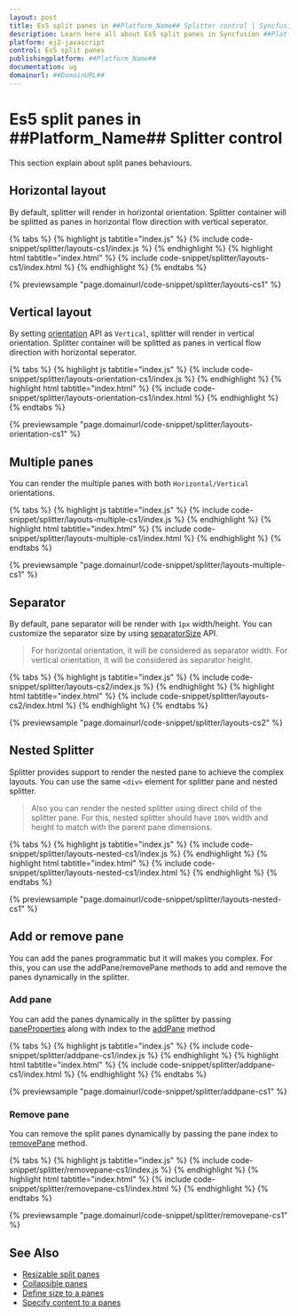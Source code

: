 ```yaml
---
layout: post
title: Es5 split panes in ##Platform_Name## Splitter control | Syncfusion
description: Learn here all about Es5 split panes in Syncfusion ##Platform_Name## Splitter control of Syncfusion Essential JS 2 and more.
platform: ej2-javascript
control: Es5 split panes 
publishingplatform: ##Platform_Name##
documentation: ug
domainurl: ##DomainURL##
---
```


# Es5 split panes in ##Platform_Name## Splitter control

This section explain about split panes behaviours.

## Horizontal layout

By default, splitter will render in horizontal orientation. Splitter container will be splitted as panes in horizontal flow direction with vertical seperator.

{% tabs %}
{% highlight js tabtitle="index.js" %}
{% include code-snippet/splitter/layouts-cs1/index.js %}
{% endhighlight %}
{% highlight html tabtitle="index.html" %}
{% include code-snippet/splitter/layouts-cs1/index.html %}
{% endhighlight %}
{% endtabs %}
        
{% previewsample "page.domainurl/code-snippet/splitter/layouts-cs1" %}

## Vertical layout

By setting [orientation](../api/splitter/#orientation) API as `Vertical`, splitter will render in vertical orientation. Splitter container will be splitted as panes in vertical flow direction with horizontal seperator.

{% tabs %}
{% highlight js tabtitle="index.js" %}
{% include code-snippet/splitter/layouts-orientation-cs1/index.js %}
{% endhighlight %}
{% highlight html tabtitle="index.html" %}
{% include code-snippet/splitter/layouts-orientation-cs1/index.html %}
{% endhighlight %}
{% endtabs %}
        
{% previewsample "page.domainurl/code-snippet/splitter/layouts-orientation-cs1" %}

## Multiple panes

You can render the multiple panes with both `Horizontal/Vertical` orientations.

{% tabs %}
{% highlight js tabtitle="index.js" %}
{% include code-snippet/splitter/layouts-multiple-cs1/index.js %}
{% endhighlight %}
{% highlight html tabtitle="index.html" %}
{% include code-snippet/splitter/layouts-multiple-cs1/index.html %}
{% endhighlight %}
{% endtabs %}
        
{% previewsample "page.domainurl/code-snippet/splitter/layouts-multiple-cs1" %}

## Separator

By default, pane separator will be render with `1px` width/height. You can customize the separator size by using [separatorSize](../api/splitter/#separatorsize) API.

> For horizontal orientation, it will be considered as separator width.
> For vertical orientation, it will be considered as separator height.

{% tabs %}
{% highlight js tabtitle="index.js" %}
{% include code-snippet/splitter/layouts-cs2/index.js %}
{% endhighlight %}
{% highlight html tabtitle="index.html" %}
{% include code-snippet/splitter/layouts-cs2/index.html %}
{% endhighlight %}
{% endtabs %}
        
{% previewsample "page.domainurl/code-snippet/splitter/layouts-cs2" %}

## Nested Splitter

Splitter provides support to render the nested pane to achieve the complex layouts. You can use the same `<div>` element for splitter pane and nested splitter.

> Also you can render the nested splitter using direct child of the splitter pane. For this, nested splitter should have `100%` width and height to match with the parent pane dimensions.

{% tabs %}
{% highlight js tabtitle="index.js" %}
{% include code-snippet/splitter/layouts-nested-cs1/index.js %}
{% endhighlight %}
{% highlight html tabtitle="index.html" %}
{% include code-snippet/splitter/layouts-nested-cs1/index.html %}
{% endhighlight %}
{% endtabs %}
        
{% previewsample "page.domainurl/code-snippet/splitter/layouts-nested-cs1" %}

## Add or remove pane

You can add the panes programmatic but it will makes you complex. For this, you can use the addPane/removePane methods to add and remove the panes dynamically in the splitter.

### Add pane

You can add the panes dynamically in the splitter by passing [paneProperties](../api/splitter/panePropertiesModel) along with index to the [addPane](../api/splitter/#addpane) method

{% tabs %}
{% highlight js tabtitle="index.js" %}
{% include code-snippet/splitter/addpane-cs1/index.js %}
{% endhighlight %}
{% highlight html tabtitle="index.html" %}
{% include code-snippet/splitter/addpane-cs1/index.html %}
{% endhighlight %}
{% endtabs %}
        
{% previewsample "page.domainurl/code-snippet/splitter/addpane-cs1" %}

### Remove pane

You can remove the split panes dynamically by passing the pane index to [removePane](../api/splitter/#removepane) method.

{% tabs %}
{% highlight js tabtitle="index.js" %}
{% include code-snippet/splitter/removepane-cs1/index.js %}
{% endhighlight %}
{% highlight html tabtitle="index.html" %}
{% include code-snippet/splitter/removepane-cs1/index.html %}
{% endhighlight %}
{% endtabs %}
        
{% previewsample "page.domainurl/code-snippet/splitter/removepane-cs1" %}

## See Also

* [Resizable split panes](./resizing/)
* [Collapsible panes](./expand-and-collapse/)
* [Define size to a panes](./pane-sizing/)
* [Specify content to a panes](./es5-pane-content/)